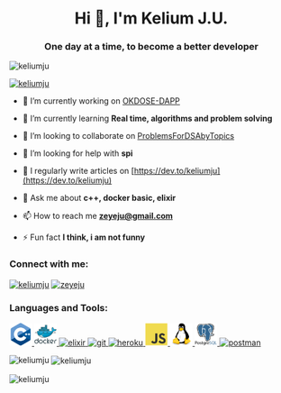 <h1 align="center">Hi 👋, I'm Kelium J.U.</h1>
<h3 align="center">One day at a time, to become a better developer</h3>

<p align="left"> <img src="https://komarev.com/ghpvc/?username=keliumju&label=Profile%20views&color=0e75b6&style=flat" alt="keliumju" /> </p>

<p align="left"> <a href="https://github.com/ryo-ma/github-profile-trophy"><img src="https://github-profile-trophy.vercel.app/?username=keliumju" alt="keliumju" /></a> </p>

- 🔭 I’m currently working on [OKDOSE-DAPP](https://github.com/kommitters/okdose-dapp)

- 🌱 I’m currently learning **Real time, algorithms and problem solving**

- 👯 I’m looking to collaborate on [ProblemsForDSAbyTopics](https://github.com/keliumJU/ProblemsForDSAbyTopics)

- 🤝 I’m looking for help with **spi**

- 📝 I regularly write articles on [https://dev.to/keliumju](https://dev.to/keliumju)

- 💬 Ask me about **c++, docker basic, elixir**

- 📫 How to reach me **zeyeju@gmail.com**

- ⚡ Fun fact **I think, i am not funny**

<h3 align="left">Connect with me:</h3>
<p align="left">
<a href="https://dev.to/keliumju" target="blank"><img align="center" src="https://raw.githubusercontent.com/rahuldkjain/github-profile-readme-generator/master/src/images/icons/Social/devto.svg" alt="keliumju" height="30" width="40" /></a>
<a href="https://codeforces.com/profile/zeyeju" target="blank"><img align="center" src="https://raw.githubusercontent.com/rahuldkjain/github-profile-readme-generator/master/src/images/icons/Social/codeforces.svg" alt="zeyeju" height="30" width="40" /></a>
</p>

<h3 align="left">Languages and Tools:</h3>
<p align="left"> <a href="https://www.w3schools.com/cpp/" target="_blank" rel="noreferrer"> <img src="https://raw.githubusercontent.com/devicons/devicon/master/icons/cplusplus/cplusplus-original.svg" alt="cplusplus" width="40" height="40"/> </a> <a href="https://www.docker.com/" target="_blank" rel="noreferrer"> <img src="https://raw.githubusercontent.com/devicons/devicon/master/icons/docker/docker-original-wordmark.svg" alt="docker" width="40" height="40"/> </a> <a href="https://elixir-lang.org" target="_blank" rel="noreferrer"> <img src="https://www.vectorlogo.zone/logos/elixir-lang/elixir-lang-icon.svg" alt="elixir" width="40" height="40"/> </a> <a href="https://git-scm.com/" target="_blank" rel="noreferrer"> <img src="https://www.vectorlogo.zone/logos/git-scm/git-scm-icon.svg" alt="git" width="40" height="40"/> </a> <a href="https://heroku.com" target="_blank" rel="noreferrer"> <img src="https://www.vectorlogo.zone/logos/heroku/heroku-icon.svg" alt="heroku" width="40" height="40"/> </a> <a href="https://developer.mozilla.org/en-US/docs/Web/JavaScript" target="_blank" rel="noreferrer"> <img src="https://raw.githubusercontent.com/devicons/devicon/master/icons/javascript/javascript-original.svg" alt="javascript" width="40" height="40"/> </a> <a href="https://www.linux.org/" target="_blank" rel="noreferrer"> <img src="https://raw.githubusercontent.com/devicons/devicon/master/icons/linux/linux-original.svg" alt="linux" width="40" height="40"/> </a> <a href="https://www.postgresql.org" target="_blank" rel="noreferrer"> <img src="https://raw.githubusercontent.com/devicons/devicon/master/icons/postgresql/postgresql-original-wordmark.svg" alt="postgresql" width="40" height="40"/> </a> <a href="https://postman.com" target="_blank" rel="noreferrer"> <img src="https://www.vectorlogo.zone/logos/getpostman/getpostman-icon.svg" alt="postman" width="40" height="40"/> </a> </p>

<p><img align="left" src="https://github-readme-stats.vercel.app/api/top-langs?username=keliumju&show_icons=true&locale=en&layout=compact" alt="keliumju" /></p>

<p>&nbsp;<img align="center" src="https://github-readme-stats.vercel.app/api?username=keliumju&show_icons=true&locale=en" alt="keliumju" /></p>

<p><img align="center" src="https://github-readme-streak-stats.herokuapp.com/?user=keliumju&" alt="keliumju" /></p>
